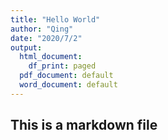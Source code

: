 ```yaml
---
title: "Hello World"
author: "Qing"
date: "2020/7/2"
output:
  html_document:
    df_print: paged
  pdf_document: default
  word_document: default
---
```




## This is a markdown file